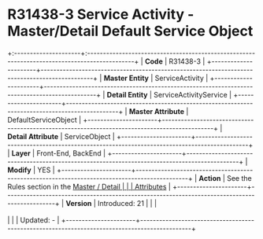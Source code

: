 ﻿---
erp.type: front-end-business-rule
---

# R31438-3 Service Activity - Master/Detail Default Service Object
+:---------------------+:---------------------------------------------------------------------------------------------+
| **Code**             | R31438-3                                                                                     |
+----------------------+----------------------------------------------------------------------------------------------+
| **Master Entity**    | ServiceActivity                                                                              |
+----------------------+----------------------------------------------------------------------------------------------+
| **Detail Entity**    | ServiceActivityService                                                                       |
+----------------------+----------------------------------------------------------------------------------------------+
| **Master Attribute** | DefaultServiceObject                                                                         |
+----------------------+----------------------------------------------------------------------------------------------+
| **Detail Attribute** | ServiceObject                                                                                |
+----------------------+----------------------------------------------------------------------------------------------+
| **Layer**            | Front-End, BackEnd                                                                           |
+----------------------+----------------------------------------------------------------------------------------------+
| **Modify**           | YES                                                                                          |
+----------------------+----------------------------------------------------------------------------------------------+
| **Action**           | See the Rules section in the [Master / Detail                                                |
|                      | Attributes](xref:master-detail)                                                              |
+----------------------+----------------------------------------------------------------------------------------------+
| **Version**          | Introduced: 21                                                                               |
|                      | <br/><br/>                                                                                   |
|                      | Updated: -                                                                                   |
+----------------------+----------------------------------------------------------------------------------------------+
